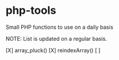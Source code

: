# php-tools
 Small PHP functions to use on a daily basis

NOTE: List is updated on a regular basis.

[X] array_pluck()
[X] reindexArray()
[ ] <to be continued>

